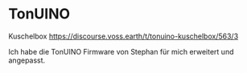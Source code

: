 # TonUINO
Kuschelbox https://discourse.voss.earth/t/tonuino-kuschelbox/563/3 

Ich habe die TonUINO Firmware von Stephan für mich erweitert und angepasst.
